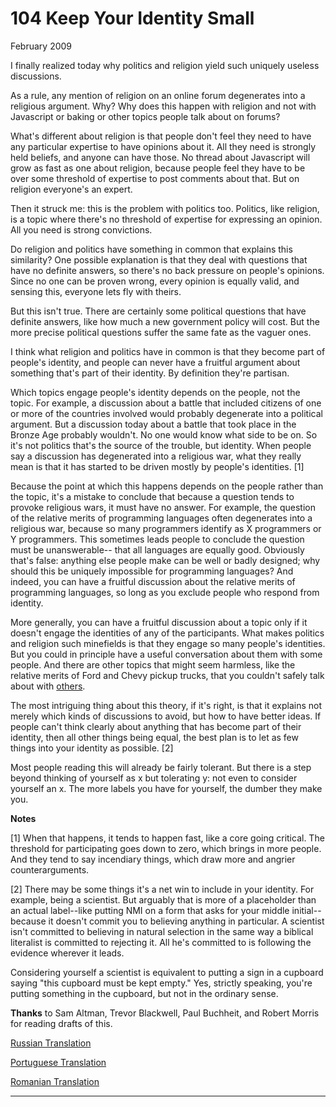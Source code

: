 # 104 Keep Your Identity Small


  
 
  
 February 2009   
  
 I finally realized today why politics and religion yield such uniquely useless discussions.   
  
 As a rule, any mention of religion on an online forum degenerates into a religious argument. Why? Why does this happen with religion and not with Javascript or baking or other topics people talk about on forums?   
  
 What's different about religion is that people don't feel they need to have any particular expertise to have opinions about it. All they need is strongly held beliefs, and anyone can have those. No thread about Javascript will grow as fast as one about religion, because people feel they have to be over some threshold of expertise to post comments about that. But on religion everyone's an expert.   
  
 Then it struck me: this is the problem with politics too. Politics, like religion, is a topic where there's no threshold of expertise for expressing an opinion. All you need is strong convictions.   
  
 Do religion and politics have something in common that explains this similarity? One possible explanation is that they deal with questions that have no definite answers, so there's no back pressure on people's opinions. Since no one can be proven wrong, every opinion is equally valid, and sensing this, everyone lets fly with theirs.   
  
 But this isn't true. There are certainly some political questions that have definite answers, like how much a new government policy will cost. But the more precise political questions suffer the same fate as the vaguer ones.   
  
 I think what religion and politics have in common is that they become part of people's identity, and people can never have a fruitful argument about something that's part of their identity. By definition they're partisan.   
  
 Which topics engage people's identity depends on the people, not the topic. For example, a discussion about a battle that included citizens of one or more of the countries involved would probably degenerate into a political argument. But a discussion today about a battle that took place in the Bronze Age probably wouldn't. No one would know what side to be on. So it's not politics that's the source of the trouble, but identity. When people say a discussion has degenerated into a religious war, what they really mean is that it has started to be driven mostly by people's identities. [1]   
  
 Because the point at which this happens depends on the people rather than the topic, it's a mistake to conclude that because a question tends to provoke religious wars, it must have no answer. For example, the question of the relative merits of programming languages often degenerates into a religious war, because so many programmers identify as X programmers or Y programmers. This sometimes leads people to conclude the question must be unanswerable-- that all languages are equally good. Obviously that's false: anything else people make can be well or badly designed; why should this be uniquely impossible for programming languages? And indeed, you can have a fruitful discussion about the relative merits of programming languages, so long as you exclude people who respond from identity.   
  
 More generally, you can have a fruitful discussion about a topic only if it doesn't engage the identities of any of the participants. What makes politics and religion such minefields is that they engage so many people's identities. But you could in principle have a useful conversation about them with some people. And there are other topics that might seem harmless, like the relative merits of Ford and Chevy pickup trucks, that you couldn't safely talk about 
with
 [others](http://www.theledger.com/apps/pbcs.dll/article?AID=/20060418/NEWS/604180378/1039).   
  
 The most intriguing thing about this theory, if it's right, is that it explains not merely which kinds of discussions to avoid, but how to have better ideas. If people can't think clearly about anything that has become part of their identity, then all other things being equal, the best plan is to let as few things into your identity as possible. [2]   
  
 Most people reading this will already be fairly tolerant. But there is a step beyond thinking of yourself as x but tolerating y: not even to consider yourself an x. The more labels you have for yourself, the dumber they make 
you.  
 
  
 
  
 
  
 
  
 
  
 
  
 
  
  **Notes**   
  
 [1] When that happens, it tends to happen fast, like a core going critical. The threshold for participating goes down to zero, which brings in more people. And they tend to say incendiary things, which draw more and angrier counterarguments.   
  
 [2] There may be some things it's a net win to include in your identity. For example, being a scientist. But arguably that is more of a placeholder than an actual label--like putting NMI on a form that asks for your middle initial-- because it doesn't commit you to believing anything in particular. A scientist isn't committed to believing in natural selection in the same way a biblical literalist is committed to rejecting it. All he's committed to is following the evidence wherever it leads.   
  
 Considering yourself a scientist is equivalent to putting a sign in a cupboard saying "this cupboard must be kept empty." Yes, strictly speaking, you're putting something in the cupboard, but not in the ordinary sense.   
  
  **Thanks** to Sam Altman, Trevor Blackwell, Paul Buchheit, and Robert Morris for reading drafts of this.   
  
 
  
 
  
 
  
 [Russian Translation](http://ryba4.com/translations/identity)   
  
 [Portuguese Translation](http://adriano.mitre.com.br/identidade.html)   
  
 [Romanian Translation](http://ro.goobix.com/pg/identity/)   
  
 
  
 
  
 
  
 

 
* * *
 

 

